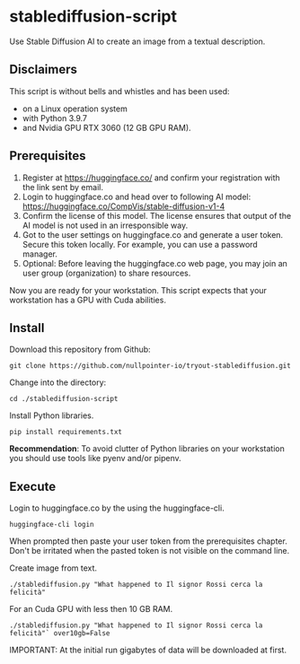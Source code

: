 # stablediffusion-script
Use Stable Diffusion AI to create an image from a textual description.

## Disclaimers

This script is without bells and whistles and has been used:
- on a Linux operation system 
- with Python 3.9.7 
- and Nvidia GPU RTX 3060 (12 GB GPU RAM).

## Prerequisites

1. Register at https://huggingface.co/ and confirm your registration with the link sent by email.
2. Login to huggingface.co and head over to following AI model: https://huggingface.co/CompVis/stable-diffusion-v1-4
3. Confirm the license of this model. The license ensures that output of the AI model is not used in an irresponsible way.  
4. Got to the user settings on huggingface.co and generate a user token. Secure this token locally. For example, you can use a password manager. 
5. Optional: Before leaving the huggingface.co web page, you may join an user group (organization) to share resources.

Now you are ready for your workstation. This script expects that your workstation has a GPU with Cuda abilities.

## Install

Download this repository from Github:
```
git clone https://github.com/nullpointer-io/tryout-stablediffusion.git
``` 

Change into the directory: 
```
cd ./stablediffusion-script
```

Install Python libraries.
```
pip install requirements.txt
```

**Recommendation**: To avoid clutter of Python libraries on your workstation you should use tools like pyenv and/or pipenv.  

## Execute

Login to huggingface.co by the using the huggingface-cli. 
```
huggingface-cli login
```
When prompted then paste your user token from the prerequisites chapter. Don't be irritated when the pasted token is not visible on the command line. 

Create image from text.
```
./stablediffusion.py "What happened to Il signor Rossi cerca la felicità"
```

For an Cuda GPU with less then 10 GB RAM.
```
./stablediffusion.py "What happened to Il signor Rossi cerca la felicità"` over10gb=False
```

IMPORTANT: At the initial run gigabytes of data will be downloaded at first. 

